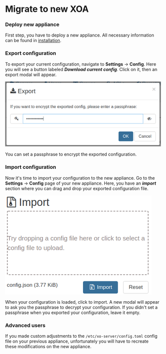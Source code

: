 # Migrate to new XOA

### Deploy new appliance

First step, you have to deploy a new appliance. All necessary information can be found in [installation](installation.md).

### Export configuration

To export your current configuration, navigate to **Settings** -> **Config**.
Here you will see a button labeled **_Download current config_**. Click on it, then an export modal will appear.

![](../assets/exportModal.png)

You can set a passphrase to encrypt the exported configuration.

### Import configuration

Now it's time to import your configuration to the new appliance.
Go to the **Settings** → **Config** page of your new appliance. Here, you have an **_import_** section where you can drag and drop your exported configuration file.

![](../assets/importModal.png)

When your configuration is loaded, click to import. A new modal will appear to ask you the passphrase to decrypt your configuration. If you didn't set a passphrase when you exported your configuration, leave it empty.

### Advanced users

If you made custom adjustments to the `/etc/xo-server/config.toml` config file on your previous appliance, unfortunately you will have to recreate these modifications on the new appliance.
